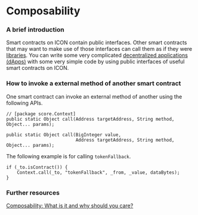 # Composability

### A brief introduction <a href="#a-brief-introduction" id="a-brief-introduction"></a>

Smart contracts on ICON contain public interfaces. Other smart contracts that may want to make use of those interfaces can call them as if they were [libraries](smart-contract-libraries.md). You can write some very complicated [decentralized applications (dApps)](../../projects/decentralized-applications-dapps.md) with some very simple code by using public interfaces of useful smart contracts on ICON.

### How to invoke a external method of another smart contract

One smart contract can invoke an external method of another using the following APIs.

```
// [package score.Context]
public static Object call(Address targetAddress, String method, Object... params);

public static Object call(BigInteger value,
                          Address targetAddress, String method, Object... params);
```

The following example is for calling `tokenFallback`.

```
if (_to.isContract()) {
    Context.call(_to, "tokenFallback", _from, _value, dataBytes);
}
```

### Further resources

[Composability: What is it and why should you care?](https://mrgnd.io/posts/composability-21072021/)
